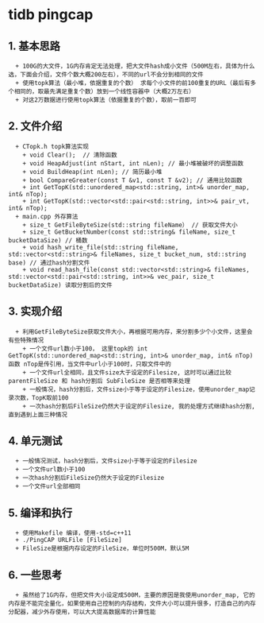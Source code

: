 # tidb pingcap
  ## 1. 基本思路
      + 100G的大文件，1G内存肯定无法处理，把大文件hash成小文件（500M左右，具体为什么选，下面会介绍，文件个数大概200左右），不同的url不会分到相同的文件
      + 使用topk算法（最小堆，依据重复的个数） 求每个小文件的前100重复的URL（最后有多个相同的，取最先满足重复个数）放到一个线性容器中（大概2万左右）
      + 对这2万数据进行使用topk算法（依据重复的个数），取前一百即可
      
  ## 2. 文件介绍
      + CTopk.h topk算法实现
        + void Clear();  // 清除函数
        + void HeapAdjust(int nStart, int nLen); // 最小堆被破坏的调整函数
        + void BuildHeap(int nLen); // 简历最小堆
        + bool CompareGreater(const T &v1, const T &v2); // 通用比较函数
        + int GetTopK(std::unordered_map<std::string, int>& unorder_map, int& nTop);
        + int GetTopK(std::vector<std::pair<std::string, int>>& pair_vt, int& nTop);
      + main.cpp 外存算法
        + size_t GetFileByteSize(std::string fileName） // 获取文件大小
        + size_t GetBucketNumber(const std::string& fileName, size_t bucketDataSize) // 桶数
        + void hash_write_file(std::string fileName, std::vector<std::string>& fileNames, size_t bucket_num, std::string base) // 通过hash分割文件
        + void read_hash_file(const std::vector<std::string>& fileNames, std::vector<std::pair<std::string, int>>& vec_pair, size_t bucketDataSize) 读取分割后的文件
        
  ## 3. 实现介绍
      + 利用GetFileByteSize获取文件大小，再根据可用内存，来分割多少个小文件，这里会有些特殊情况
        + 一个文件url数小于100， 这里topk的 int GetTopK(std::unordered_map<std::string, int>& unorder_map, int& nTop)函数 nTop是传引用，当文件中url小于100时，只取文件中的
        + 一个文件url全相同，且文件size大于设定的Filesize, 这时可以通过比较 parentFileSize 和 hash分割后 SubFileSize 是否相等来处理
        + 一般情况，hash分割后，文件size小于等于设定的Filesize，使用unorder_map记录次数，TopK取前100
        + 一次hash分割后FileSize仍然大于设定的Filesize, 我的处理方式继续hash分割, 直到遇到上面三种情况
      
  ## 4. 单元测试
      + 一般情况测试，hash分割后，文件size小于等于设定的Filesize
      + 一个文件url数小于100
      + 一次hash分割后FileSize仍然大于设定的Filesize
      + 一个文件url全部相同
      
  ## 5. 编译和执行
      + 使用Makefile 编译，使用-std=c++11
      + ./PingCAP URLFile [FileSize]
      + FileSize是根据内存设定的FileSize，单位时500M，默认5M
      
  ## 6. 一些思考
      + 虽然给了1G内存，但把文件大小设定成500M，主要的原因是我使用unorder_map, 它的内存是不能完全量化，如果使用自己控制的内存结构，文件大小可以提升很多，打造自己的内存分配器，减少外存使用，可以大大提高数据库的计算性能
   

      

